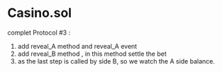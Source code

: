 # Casino.sol

complet Protocol #3 :
1. add reveal_A method  and reveal_A event
2. add reveal_B method  , in this method settle the bet
3. as the last step is called by side B, so we watch the A side balance.
